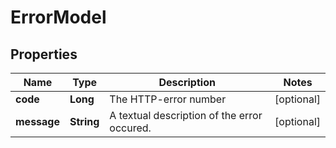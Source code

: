 # ErrorModel

## Properties
Name | Type | Description | Notes
------------ | ------------- | ------------- | -------------
**code** | **Long** | The HTTP-error number |  [optional]
**message** | **String** | A textual description of the error occured. |  [optional]
